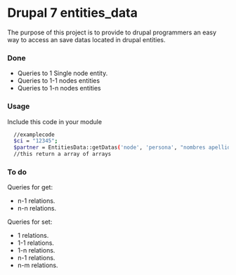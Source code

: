 Drupal 7 entities_data
=================

The purpose of this project is to provide to  drupal programmers an easy way to access an save datas located in drupal entities.

### Done
* Queries to 1 Single node entity.
* Queries to 1-1 nodes entities
* Queries to 1-n nodes entities


### Usage
Include this code in your module
```bash
  //examplecode
  $ci = "12345";
  $partner = EntitiesData::getDatas('node', 'persona', "nombres apellido_paterno", "ci=$ci");
  //this return a array of arrays
```

### To do
Queries for get:
* n-1 relations.
* n-n relations.

Queries for set:
* 1 relations.
* 1-1 relations.
* 1-n relations.
* n-1 relations.
* n-m relations.
